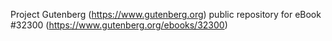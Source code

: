 Project Gutenberg (https://www.gutenberg.org) public repository for eBook #32300 (https://www.gutenberg.org/ebooks/32300)
